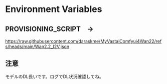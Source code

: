 # Environment Variables
## PROVISIONING_SCRIPT　→
https://raw.githubusercontent.com/daraskme/MyVastaiComfyui4Wan22/refs/heads/main/Wan2.2_I2V.json
## 注意
モデルのDL長いです。ログでDL状況確認してね。
